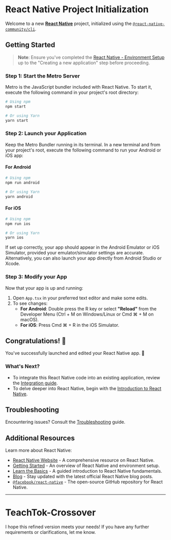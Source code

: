 
# React Native Project Initialization

Welcome to a new [**React Native**](https://reactnative.dev) project, initialized using the [`@react-native-community/cli`](https://github.com/react-native-community/cli).

## Getting Started

> **Note**: Ensure you've completed the [React Native - Environment Setup](https://reactnative.dev/docs/environment-setup) up to the "Creating a new application" step before proceeding.

### Step 1: Start the Metro Server

Metro is the JavaScript bundler included with React Native. To start it, execute the following command in your project's root directory:

```bash
# Using npm
npm start

# Or using Yarn
yarn start
```

### Step 2: Launch your Application

Keep the Metro Bundler running in its terminal. In a new terminal and from your project's root, execute the following command to run your Android or iOS app:

#### For Android

```bash
# Using npm
npm run android

# Or using Yarn
yarn android
```

#### For iOS

```bash
# Using npm
npm run ios

# Or using Yarn
yarn ios
```

If set up correctly, your app should appear in the Android Emulator or iOS Simulator, provided your emulator/simulator settings are accurate. Alternatively, you can also launch your app directly from Android Studio or Xcode.

### Step 3: Modify your App

Now that your app is up and running:

1. Open `App.tsx` in your preferred text editor and make some edits.
2. To see changes:
    - **For Android**: Double press the R key or select **"Reload"** from the Developer Menu (Ctrl + M on Windows/Linux or Cmd ⌘ + M on macOS).
    - **For iOS**: Press Cmd ⌘ + R in the iOS Simulator.

## Congratulations! 🎉

You've successfully launched and edited your React Native app. 🥳

### What's Next?

- To integrate this React Native code into an existing application, review the [Integration guide](https://reactnative.dev/docs/integration-with-existing-apps).
- To delve deeper into React Native, begin with the [Introduction to React Native](https://reactnative.dev/docs/getting-started).

## Troubleshooting

Encountering issues? Consult the [Troubleshooting](https://reactnative.dev/docs/troubleshooting) guide.

## Additional Resources

Learn more about React Native:

- [React Native Website](https://reactnative.dev) - A comprehensive resource on React Native.
- [Getting Started](https://reactnative.dev/docs/environment-setup) - An overview of React Native and environment setup.
- [Learn the Basics](https://reactnative.dev/docs/getting-started) - A guided introduction to React Native fundamentals.
- [Blog](https://reactnative.dev/blog) - Stay updated with the latest official React Native blog posts.
- [`@facebook/react-native`](https://github.com/facebook/react-native) - The open-source GitHub repository for React Native.

---

# TeachTok-Crossover

I hope this refined version meets your needs! If you have any further requirements or clarifications, let me know.
